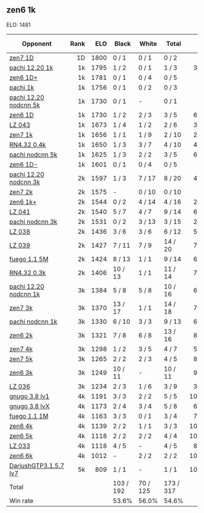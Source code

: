 ## zen6 1k ##

ELO: 1481

Opponent | Rank | ELO | Black | White | Total | Win rate
---------|-----:|----:|-------|-------|-------|-------:
[zen7 1D](zen7%201D.md) | 1D | 1800 | 0 / 1 | 0 / 1 | 0 / 2 | 0.0%
[pachi 12.20 1k](pachi%2012.20%201k.md) | 1k | 1795 | 1 / 2 | 0 / 1 | 1 / 3 | 33.3%
[zen6 1D+](zen6%201D+.md) | 1k | 1781 | 0 / 1 | 0 / 4 | 0 / 5 | 0.0%
[pachi 1k](pachi%201k.md) | 1k | 1756 | 0 / 1 | 0 / 2 | 0 / 3 | 0.0%
[pachi 12.20 nodcnn 5k](pachi%2012.20%20nodcnn%205k.md) | 1k | 1730 | 0 / 1 | - | 0 / 1 | 0.0%
[zen6 1D](zen6%201D.md) | 1k | 1730 | 1 / 2 | 2 / 3 | 3 / 5 | 60.0%
[LZ 043](LZ%20043.md) | 1k | 1673 | 1 / 4 | 1 / 2 | 2 / 6 | 33.3%
[zen7 1k](zen7%201k.md) | 1k | 1656 | 1 / 1 | 1 / 9 | 2 / 10 | 20.0%
[RN4.32 0.4k](RN4.32%200.4k.md) | 1k | 1650 | 1 / 3 | 3 / 7 | 4 / 10 | 40.0%
[pachi nodcnn 5k](pachi%20nodcnn%205k.md) | 1k | 1625 | 1 / 3 | 2 / 2 | 3 / 5 | 60.0%
[zen6 1D-](zen6%201D-.md) | 1k | 1601 | 0 / 1 | 0 / 4 | 0 / 5 | 0.0%
[pachi 12.20 nodcnn 3k](pachi%2012.20%20nodcnn%203k.md) | 2k | 1597 | 1 / 3 | 7 / 17 | 8 / 20 | 40.0%
[zen7 2k](zen7%202k.md) | 2k | 1575 | - | 0 / 10 | 0 / 10 | 0.0%
[zen6 1k+](zen6%201k+.md) | 2k | 1544 | 0 / 2 | 4 / 14 | 4 / 16 | 25.0%
[LZ 041](LZ%20041.md) | 2k | 1540 | 5 / 7 | 4 / 7 | 9 / 14 | 64.3%
[pachi nodcnn 3k](pachi%20nodcnn%203k.md) | 2k | 1531 | 0 / 2 | 3 / 13 | 3 / 15 | 20.0%
[LZ 038](LZ%20038.md) | 2k | 1436 | 3 / 6 | 3 / 6 | 6 / 12 | 50.0%
[LZ 039](LZ%20039.md) | 2k | 1427 | 7 / 11 | 7 / 9 | 14 / 20 | 70.0%
[fuego 1.1 5M](fuego%201.1%205M.md) | 2k | 1424 | 8 / 13 | 1 / 1 | 9 / 14 | 64.3%
[RN4.32 0.3k](RN4.32%200.3k.md) | 2k | 1406 | 10 / 13 | 1 / 1 | 11 / 14 | 78.6%
[pachi 12.20 nodcnn 1k](pachi%2012.20%20nodcnn%201k.md) | 3k | 1384 | 5 / 8 | 5 / 8 | 10 / 16 | 62.5%
[zen7 3k](zen7%203k.md) | 3k | 1370 | 13 / 17 | 1 / 1 | 14 / 18 | 77.8%
[pachi nodcnn 1k](pachi%20nodcnn%201k.md) | 3k | 1330 | 6 / 10 | 3 / 3 | 9 / 13 | 69.2%
[zen6 2k](zen6%202k.md) | 3k | 1321 | 7 / 8 | 6 / 8 | 13 / 16 | 81.3%
[zen7 4k](zen7%204k.md) | 3k | 1298 | 1 / 2 | 3 / 5 | 4 / 7 | 57.1%
[zen7 5k](zen7%205k.md) | 3k | 1265 | 2 / 2 | 2 / 3 | 4 / 5 | 80.0%
[zen6 3k](zen6%203k.md) | 3k | 1249 | 10 / 11 | - | 10 / 11 | 90.9%
[LZ 036](LZ%20036.md) | 3k | 1234 | 2 / 3 | 1 / 6 | 3 / 9 | 33.3%
[gnugo 3.8 lv1](gnugo%203.8%20lv1.md) | 4k | 1191 | 3 / 3 | 2 / 2 | 5 / 5 | 100.0%
[gnugo 3.8 lvX](gnugo%203.8%20lvX.md) | 4k | 1173 | 2 / 4 | 3 / 4 | 5 / 8 | 62.5%
[fuego 1.1 1M](fuego%201.1%201M.md) | 4k | 1163 | 3 / 3 | 0 / 1 | 3 / 4 | 75.0%
[zen6 4k](zen6%204k.md) | 4k | 1139 | 2 / 2 | 1 / 1 | 3 / 3 | 100.0%
[zen6 5k](zen6%205k.md) | 4k | 1118 | 2 / 2 | 2 / 2 | 4 / 4 | 100.0%
[LZ 033](LZ%20033.md) | 4k | 1118 | 4 / 5 | - | 4 / 5 | 80.0%
[zen6 6k](zen6%206k.md) | 4k | 1012 | - | 2 / 2 | 2 / 2 | 100.0%
[DariushGTP3.1.5.7 lv7](DariushGTP3.1.5.7%20lv7.md) | 5k | 809 | 1 / 1 | - | 1 / 1 | 100.0%
Total | | | 103 / 192 | 70 / 125 | 173 / 317 | 
Win rate| | | 53.6% | 56.0% | 54.6% | 
